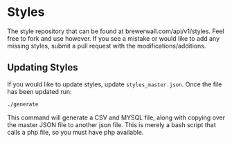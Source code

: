 # Styles
The style repository that can be found at brewerwall.com/api/v1/styles. Feel free to fork and use however.  If you see a mistake or would like to add any missing styles, submit a pull request with the modifications/additions.

## Updating Styles
If you would like to update styles, update `styles_master.json`.  Once the file has been updated run:
```bash
./generate
```

This command will generate a CSV and MYSQL file, along with copying over the master JSON file to another json file.  This is merely a bash script that calls a php file, so you must have php available.
